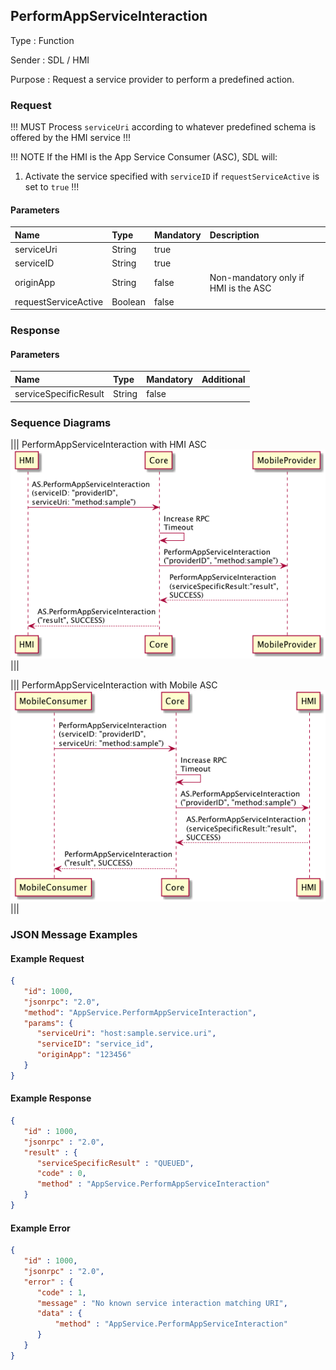 ## PerformAppServiceInteraction

Type
: Function

Sender
: SDL / HMI

Purpose
: Request a service provider to perform a predefined action.

### Request

!!! MUST
Process `serviceUri` according to whatever predefined schema is offered by the HMI service
!!!

!!! NOTE
If the HMI is the App Service Consumer (ASC), SDL will:
1. Activate the service specified with `serviceID` if `requestServiceActive` is set to `true`
!!!

#### Parameters

|Name|Type|Mandatory|Description|
|:---|:---|:--------|:---------|
|serviceUri|String|true||
|serviceID|String|true||
|originApp|String|false|Non-mandatory only if HMI is the ASC|
|requestServiceActive|Boolean|false||

### Response

#### Parameters

|Name|Type|Mandatory|Additional|
|:---|:---|:--------|:---------|
|serviceSpecificResult|String|false||

### Sequence Diagrams

|||
PerformAppServiceInteraction with HMI ASC
![PerformAppServiceInteraction](./assets/PerformAppServiceInteractionFromHMI.png)
|||

|||
PerformAppServiceInteraction with Mobile ASC
![PerformAppServiceInteraction](./assets/PerformAppServiceInteractionFromMobile.png)
|||

### JSON Message Examples

#### Example Request

```json
{
   "id": 1000,
   "jsonrpc": "2.0",
   "method": "AppService.PerformAppServiceInteraction",
   "params": {
      "serviceUri": "host:sample.service.uri",
      "serviceID": "service_id",
      "originApp": "123456"
   }
}
```

#### Example Response

```json
{
   "id" : 1000,
   "jsonrpc" : "2.0",
   "result" : {
      "serviceSpecificResult" : "QUEUED",
      "code" : 0,
      "method" : "AppService.PerformAppServiceInteraction"
   }
}
```

#### Example Error

```json
{
   "id" : 1000,
   "jsonrpc" : "2.0",
   "error" : {
      "code" : 1,
      "message" : "No known service interaction matching URI",
      "data" : {
          "method" : "AppService.PerformAppServiceInteraction"
      }
   }
}
```
